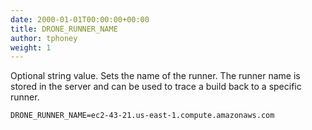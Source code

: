 ```yaml
---
date: 2000-01-01T00:00:00+00:00
title: DRONE_RUNNER_NAME
author: tphoney
weight: 1
---
```


Optional string value. Sets the name of the runner. The runner name is stored in the server and can be used to trace a build back to a specific runner.

```
DRONE_RUNNER_NAME=ec2-43-21.us-east-1.compute.amazonaws.com
```